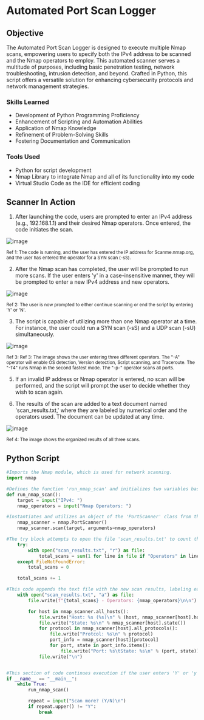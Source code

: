 # Automated Port Scan Logger

## Objective
The Automated Port Scan Logger is designed to execute multiple Nmap scans, empowering users to specify both the IPv4 address to be scanned and the Nmap operators to employ. This automated scanner serves a multitude of purposes, including basic penetration testing, network troubleshooting, intrusion detection, and beyond. Crafted in Python, this script offers a versatile solution for enhancing cybersecurity protocols and network management strategies.

### Skills Learned

- Development of Python Programming Proficiency
- Enhancement of Scripting and Automation Abilities
- Application of Nmap Knowledge
- Refinement of Problem-Solving Skills
- Fostering Documentation and Communication

### Tools Used

- Python for script development
- Nmap Library to integrate Nmap and all of its functionality into my code
- Virtual Studio Code as the IDE for efficient coding

## Scanner In Action
1. After launching the code, users are prompted to enter an IPv4 address (e.g., 192.168.1.1) and their desired Nmap operators. Once entered, the code initiates the scan.

<img src="https://github.com/WesleyKProfile/Automated-Port-Scan-Logger/assets/168662972/04293f92-87a8-491c-801f-f901506d7d1b" alt="image">

<sub>Ref 1: The code is running, and the user has entered the IP address for Scanme.nmap.org, and the user has entered the operator for a SYN scan (-sS).</sub>


2. After the Nmap scan has completed, the user will be prompted to run more scans. If the user enters 'y' in a case-insensitive manner, they will be prompted to enter a new IPv4 address and new operators.

<img src="https://github.com/WesleyKProfile/Automated-Port-Scan-Logger/assets/168662972/a36dabac-93ee-4564-9fdf-79c5809dda52" alt="image">

<sub>Ref 2: The user is now prompted to either continue scanning or end the script by entering 'Y' or 'N'.</sub>

3. The script is capable of utilizing more than one Nmap operator at a time. For instance, the user could run a SYN scan (-sS) and a UDP scan (-sU) simultaneously.

<img src="https://github.com/WesleyKProfile/Automated-Port-Scan-Logger/assets/168662972/bda21b68-e7c4-4e3d-b01a-ed7f3f423958" alt="image">

<sub>Ref 3: Ref 3: The image shows the user entering three different operators. The "-A" operator will enable OS detection, Version detection, Script scanning, and Traceroute. The "-T4" runs Nmap in the second fastest mode. The "-p-" operator scans all ports.</sub>

5. If an invalid IP address or Nmap operator is entered, no scan will be performed, and the script will prompt the user to decide whether they wish to scan again.

6. The results of the scan are added to a text document named 'scan_results.txt,' where they are labeled by numerical order and the operators used. The document can be updated at any time. 

<img src="https://github.com/WesleyKProfile/Automated-Port-Scan-Logger/assets/168662972/1385e69e-a221-4d60-bff8-4100ac3bd773" alt="image">

<sub>Ref 4: The image shows the organized results of all three scans.</sub>

## Python Script
```python
#Imports the Nmap module, which is used for network scanning.
import nmap

#Defines the function 'run_nmap_scan' and initializes two variables based on user input.
def run_nmap_scan():
    target = input("IPv4: ")
    nmap_operators = input("Nmap Operators: ")

#Instantiates and utilizes an object of the 'PortScanner' class from the Nmap module.    
    nmap_scanner = nmap.PortScanner()
    nmap_scanner.scan(target, arguments=nmap_operators)

#The try block attempts to open the file 'scan_results.txt' to count the occurrences of the word 'Operators' in each line, which is used to create numerical labels for entries.  
    try:
        with open("scan_results.txt", "r") as file:
            total_scans = sum(1 for line in file if "Operators" in line)
    except FileNotFoundError:
        total_scans = 0

    total_scans += 1

#This code appends the text file with the new scan results, labeling each scan with the operators used and its corresponding number.
    with open("scan_results.txt", "a") as file:
        file.write(f"{total_scans} - Operators: {nmap_operators}\n\n")

        for host in nmap_scanner.all_hosts():
            file.write("Host: %s (%s)\n" % (host, nmap_scanner[host].hostname()))
            file.write("State: %s\n" % nmap_scanner[host].state())
            for protocol in nmap_scanner[host].all_protocols():
                file.write("Protcol: %s\n" % protocol)
                port_info = nmap_scanner[host][protocol]
                for port, state in port_info.items():
                    file.write("Port: %s\tState: %s\n" % (port, state))
            file.write("\n")


#This section of code continues execution if the user enters 'Y' or 'y', and terminates the program if any other input is entered.
if __name__ == "__main__":
    while True:
        run_nmap_scan()

        repeat = input("Scan more? (Y/N)\n")
        if repeat.upper() != "Y":
            break
